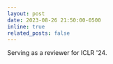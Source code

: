 ```yaml
---
layout: post
date: 2023-08-26 21:50:00-0500
inline: true
related_posts: false
---
```


Serving as a reviewer for ICLR '24.
